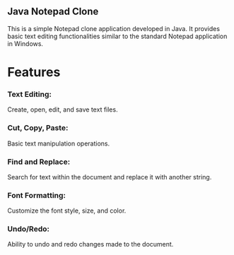 ## Java Notepad Clone
This is a simple Notepad clone application developed in Java. It provides basic text editing functionalities similar to the standard Notepad application in Windows.

# Features
<h3>Text Editing:</h3> Create, open, edit, and save text files.
<h3>Cut, Copy, Paste:</h3> Basic text manipulation operations.
<h3>Find and Replace:</h3> Search for text within the document and replace it with another string.
<h3>Font Formatting:</h3> Customize the font style, size, and color.
<h3>Undo/Redo:</h3> Ability to undo and redo changes made to the document.
